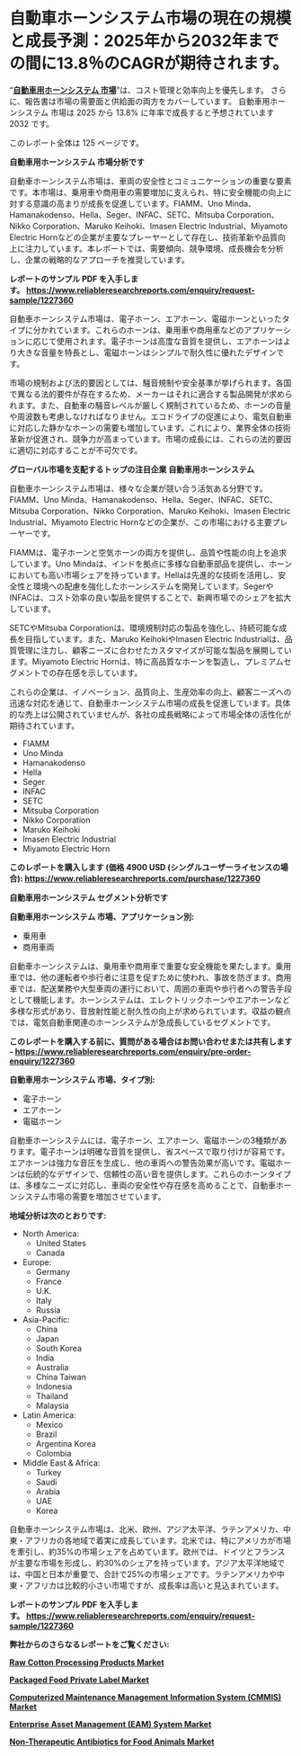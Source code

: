 <p><h1>自動車ホーンシステム市場の現在の規模と成長予測：2025年から2032年までの間に13.8％のCAGRが期待されます。</h1></p><p>&ldquo;<strong><a href="https://www.reliableresearchreports.com/automotive-horn-systems-r1227360?utm_campaign=110&utm_medium=9&utm_source=Github&utm_content=ia&utm_term=01012025&utm_id=automotive-horn-systems">自動車用ホーンシステム 市場</a></strong>&rdquo;は、コスト管理と効率向上を優先します。 さらに、報告書は市場の需要面と供給面の両方をカバーしています。 自動車用ホーンシステム 市場は 2025 から 13.8% に年率で成長すると予想されています2032 です。</p>
<p>このレポート全体は 125 ページです。</p>
<p><strong>自動車用ホーンシステム 市場分析です</strong></p>
<p><p>自動車ホーンシステム市場は、車両の安全性とコミュニケーションの重要な要素です。本市場は、乗用車や商用車の需要増加に支えられ、特に安全機能の向上に対する意識の高まりが成長を促進しています。FIAMM、Uno Minda、Hamanakodenso、Hella、Seger、INFAC、SETC、Mitsuba Corporation、Nikko Corporation、Maruko Keihoki、Imasen Electric Industrial、Miyamoto Electric Hornなどの企業が主要なプレーヤーとして存在し、技術革新や品質向上に注力しています。本レポートでは、需要傾向、競争環境、成長機会を分析し、企業の戦略的なアプローチを推奨しています。</p></p>
<p><strong>レポートのサンプル PDF を入手します。&nbsp;<a href="https://www.reliableresearchreports.com/enquiry/request-sample/1227360?utm_campaign=110&utm_medium=9&utm_source=Github&utm_content=ia&utm_term=01012025&utm_id=automotive-horn-systems">https://www.reliableresearchreports.com/enquiry/request-sample/1227360</a></strong></p>
<p><p>自動車ホーンシステム市場は、電子ホーン、エアホーン、電磁ホーンといったタイプに分かれています。これらのホーンは、乗用車や商用車などのアプリケーションに応じて使用されます。電子ホーンは高度な音質を提供し、エアホーンはより大きな音量を特長とし、電磁ホーンはシンプルで耐久性に優れたデザインです。</p><p>市場の規制および法的要因としては、騒音規制や安全基準が挙げられます。各国で異なる法的要件が存在するため、メーカーはそれに適合する製品開発が求められます。また、自動車の騒音レベルが厳しく規制されているため、ホーンの音量や周波数も考慮しなければなりません。エコドライブの促進により、電気自動車に対応した静かなホーンの需要も増加しています。これにより、業界全体の技術革新が促進され、競争力が高まっています。市場の成長には、これらの法的要因に適切に対応することが不可欠です。</p></p>
<p><strong>グローバル市場を支配するトップの注目企業 自動車用ホーンシステム</strong></p>
<p><p>自動車ホーンシステム市場は、様々な企業が競い合う活気ある分野です。FIAMM、Uno Minda、Hamanakodenso、Hella、Seger、INFAC、SETC、Mitsuba Corporation、Nikko Corporation、Maruko Keihoki、Imasen Electric Industrial、Miyamoto Electric Hornなどの企業が、この市場における主要プレーヤーです。</p><p>FIAMMは、電子ホーンと空気ホーンの両方を提供し、品質や性能の向上を追求しています。Uno Mindaは、インドを拠点に多様な自動車部品を提供し、ホーンにおいても高い市場シェアを持っています。Hellaは先進的な技術を活用し、安全性と環境への配慮を強化したホーンシステムを開発しています。SegerやINFACは、コスト効率の良い製品を提供することで、新興市場でのシェアを拡大しています。</p><p>SETCやMitsuba Corporationは、環境規制対応の製品を強化し、持続可能な成長を目指しています。また、Maruko KeihokiやImasen Electric Industrialは、品質管理に注力し、顧客ニーズに合わせたカスタマイズが可能な製品を展開しています。Miyamoto Electric Hornは、特に高品質なホーンを製造し、プレミアムセグメントでの存在感を示しています。</p><p>これらの企業は、イノベーション、品質向上、生産効率の向上、顧客ニーズへの迅速な対応を通じて、自動車ホーンシステム市場の成長を促進しています。具体的な売上は公開されていませんが、各社の成長戦略によって市場全体の活性化が期待されています。</p></p>
<p><ul><li>FIAMM</li><li>Uno Minda</li><li>Hamanakodenso</li><li>Hella</li><li>Seger</li><li>INFAC</li><li>SETC</li><li>Mitsuba Corporation</li><li>Nikko Corporation</li><li>Maruko Keihoki</li><li>Imasen Electric Industrial</li><li>Miyamoto Electric Horn</li></ul></p>
<p><strong>このレポートを購入します (価格 4900 USD (シングルユーザーライセンスの場合):&nbsp;<a href="https://www.reliableresearchreports.com/purchase/1227360?utm_campaign=110&utm_medium=9&utm_source=Github&utm_content=ia&utm_term=01012025&utm_id=automotive-horn-systems">https://www.reliableresearchreports.com/purchase/1227360</a></strong></p>
<p><strong>自動車用ホーンシステム セグメント分析です</strong></p>
<p><strong>自動車用ホーンシステム 市場、アプリケーション別:</strong></p>
<p><ul><li>乗用車</li><li>商用車両</li></ul></p>
<p><p>自動車ホーンシステムは、乗用車や商用車で重要な安全機能を果たします。乗用車では、他の運転者や歩行者に注意を促すために使われ、事故を防ぎます。商用車では、配送業務や大型車両の運行において、周囲の車両や歩行者への警告手段として機能します。ホーンシステムは、エレクトリックホーンやエアホーンなど多様な形式があり、音放射性能と耐久性の向上が求められています。収益の観点では、電気自動車関連のホーンシステムが急成長しているセグメントです。</p></p>
<p><strong>このレポートを購入する前に、質問がある場合はお問い合わせまたは共有します - <a href="https://www.reliableresearchreports.com/enquiry/pre-order-enquiry/1227360?utm_campaign=110&utm_medium=9&utm_source=Github&utm_content=ia&utm_term=01012025&utm_id=automotive-horn-systems">https://www.reliableresearchreports.com/enquiry/pre-order-enquiry/1227360</a></strong></p>
<p><strong>自動車用ホーンシステム 市場、タイプ別:</strong></p>
<p><ul><li>電子ホーン</li><li>エアホーン</li><li>電磁ホーン</li></ul></p>
<p><p>自動車ホーンシステムには、電子ホーン、エアホーン、電磁ホーンの3種類があります。電子ホーンは明確な音質を提供し、省スペースで取り付けが容易です。エアホーンは強力な音圧を生成し、他の車両への警告効果が高いです。電磁ホーンは伝統的なデザインで、信頼性の高い音を提供します。これらのホーンタイプは、多様なニーズに対応し、車両の安全性や存在感を高めることで、自動車ホーンシステム市場の需要を増加させています。</p></p>
<p><strong>地域分析は次のとおりです:</strong></p>
<p><ul>
    <li>
        North America:
        <ul>
            <li>United States</li>
            <li>Canada</li>
        </ul>
    </li>
    <li>
        Europe:
        <ul>
            <li>Germany</li>
            <li>France</li>
            <li>U.K.</li>
            <li>Italy</li>
            <li>Russia</li>
        </ul>
    </li>
    <li>
        Asia-Pacific:
        <ul>
            <li>China</li>
            <li>Japan</li>
            <li>South Korea</li>
            <li>India</li>
            <li>Australia</li>
            <li>China Taiwan</li>
            <li>Indonesia</li>
            <li>Thailand</li>
            <li>Malaysia</li>
        </ul>
    </li>
    <li>
        Latin America:
        <ul>
            <li>Mexico</li>
            <li>Brazil</li>
            <li>Argentina Korea</li>
            <li>Colombia</li>
        </ul>
    </li>
    <li>
        Middle East & Africa:
        <ul>
            <li>Turkey</li>
            <li>Saudi</li>
            <li>Arabia</li>
            <li>UAE</li>
            <li>Korea</li>
        </ul>
    </li>
    </ul></p>
<p><p>自動車ホーンシステム市場は、北米、欧州、アジア太平洋、ラテンアメリカ、中東・アフリカの各地域で着実に成長しています。北米では、特にアメリカが市場を牽引し、約35%の市場シェアを占めています。欧州では、ドイツとフランスが主要な市場を形成し、約30%のシェアを持っています。アジア太平洋地域では、中国と日本が重要で、合計で25%の市場シェアです。ラテンアメリカや中東・アフリカは比較的小さい市場ですが、成長率は高いと見込まれています。</p></p>
<p><strong>レポートのサンプル PDF を入手します。&nbsp;<a href="https://www.reliableresearchreports.com/enquiry/request-sample/1227360?utm_campaign=110&utm_medium=9&utm_source=Github&utm_content=ia&utm_term=01012025&utm_id=automotive-horn-systems">https://www.reliableresearchreports.com/enquiry/request-sample/1227360</a></strong></p>
<p><strong></strong></p>
<p><strong></strong></p>
<p><strong></strong></p>
<p><strong></strong></p>
<p><strong>弊社からのさらなるレポートをご覧ください:</strong></p>
<p><strong><p><a href="https://github.com/mauripalmi/Market-Research-Report-List-5/blob/main/raw-cotton-processing-products-market.md?utm_campaign=110&utm_medium=9&utm_source=Github&utm_content=ia&utm_term=01012025&utm_id=automotive-horn-systems">Raw Cotton Processing Products Market</a></p><p><a href="https://github.com/kbollin866/Market-Research-Report-List-1/blob/main/packaged-food-private-label-market.md?utm_campaign=110&utm_medium=9&utm_source=Github&utm_content=ia&utm_term=01012025&utm_id=automotive-horn-systems">Packaged Food Private Label Market</a></p><p><a href="https://github.com/sholympia197070/Market-Research-Report-List-1/blob/main/computerized-maintenance-management-information-system-cmmis-market.md?utm_campaign=110&utm_medium=9&utm_source=Github&utm_content=ia&utm_term=01012025&utm_id=automotive-horn-systems">Computerized Maintenance Management Information System (CMMIS) Market</a></p><p><a href="https://github.com/janraimondo83/Market-Research-Report-List-1/blob/main/enterprise-asset-management-eam-system-market.md?utm_campaign=110&utm_medium=9&utm_source=Github&utm_content=ia&utm_term=01012025&utm_id=automotive-horn-systems">Enterprise Asset Management (EAM) System Market</a></p><p><a href="https://github.com/sca704osol/Market-Research-Report-List-1/blob/main/non-therapeutic-antibiotics-for-food-animals-market.md?utm_campaign=110&utm_medium=9&utm_source=Github&utm_content=ia&utm_term=01012025&utm_id=automotive-horn-systems">Non-Therapeutic Antibiotics for Food Animals Market</a></p></strong></p>